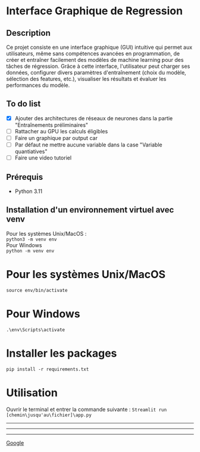 # Interface Graphique de Regression

## Description
Ce projet consiste en une interface graphique (GUI) intuitive qui permet aux utilisateurs, même sans compétences avancées en programmation, de créer et entraîner facilement des modèles de machine learning pour des tâches de régression. Grâce à cette interface, l'utilisateur peut charger ses données, configurer divers paramètres d'entraînement (choix du modèle, sélection des features, etc.), visualiser les résultats et évaluer les performances du modèle.

## To do list

- [x] Ajouter des architectures de réseaux de neurones dans la partie "Entraînements préliminaires"
- [ ] Rattacher au GPU les calculs éligibles 
- [ ] Faire un graphique par output car
- [ ] Par défaut ne mettre aucune variable dans la case "Variable quantiatives"
- [ ] Faire une video tutoriel

## Prérequis
- Python 3.11 

## Installation d'un environnement virtuel avec venv

Pour les systèmes Unix/MacOS :  
```python3 -m venv env```  
Pour Windows  
```python -m venv env```  

# Pour les systèmes Unix/MacOS
```source env/bin/activate```

# Pour Windows

```.\env\Scripts\activate```

# Installer les packages
```pip install -r requirements.txt```


# Utilisation 
Ouvrir le terminal et entrer la commande suivante :
```Streamlit run [chemin\jusqu'au\fichier]\app.py```

***

---

___

[Google](https://www.google.com)
